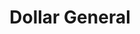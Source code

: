 ---
title: "Dollar General"
url: /san-antonio/dollar-general-pecan-valley-drive/
shop: variety store
---